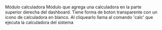 Módulo calculadora
Módulo que agrega una calculadora en la parte superior derecha del dashboard.
Tiene forma de boton transparente con un icono de calculadora en blanco.
Al cliquearlo llama al comando 'calc' que ejecuta la calculadora del sistema
